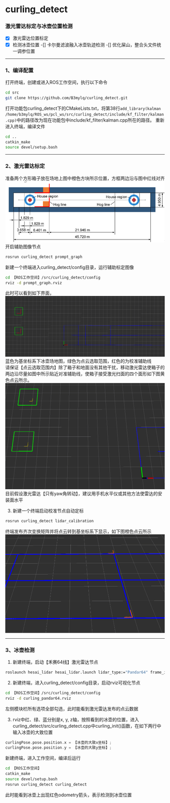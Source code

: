 # curling_detect

### 激光雷达标定与冰壶位置检测
-[x] 激光雷达位置标定
-[x] 检测冰壶位置
-[] 卡尔曼滤波融入冰壶轨迹检测
-[] 优化屎山，整合头文件统一调参位置
---
### 1、编译配置
打开终端，创建或进入ROS工作空间，执行以下命令
```bash
cd src
git clone https://github.com/B3mylq/curling_detect.git
```
打开功能包curling_detect下的CMakeLists.txt，将第38行`add_library(kalman /home/b3mylq/ROS_ws/pcl_ws/src/curling_detect/include/kf_filter/kalman.cpp)`中的路径改为现在功能包中include/kf_filter/kalman.cpp所在的路径。
重新进入终端，编译文件
```bash
cd ..
catkin_make
source devel/setup.bash
```
---
### 2、激光雷达标定
准备两个方形箱子放在场地上图中橙色方块所示位置，方框两边沿与图中红线对齐\
![](https://github.com/B3mylq/curling_detect/blob/main/img/calibrate.png)
开启辅助图像节点
```bash
rosrun curling_detect prompt_graph
```
新建一个终端进入curling_detect/config目录，运行辅助标定图像
```bash
cd 【ROS工作空间】/src/curling_detect/config
rviz -d prompt_graph.rviz
```
此时可以看到如下界面，\
![](https://github.com/B3mylq/curling_detect/blob/main/img/promtp_graph.png)
蓝色为基坐标系下冰壶场地图，绿色为点云选取范围，红色的为校准辅助线\
请保证【点云选取范围内】除了箱子和地面没有其他干扰，移动激光雷达使箱子的两边沿尽量如图中所示贴近对准辅助线，使箱子接受激光扫面的四个面形如下图黄色点云所示。\
![](https://github.com/B3mylq/curling_detect/blob/main/img/calibrate_example01.png)
目前假设激光雷达【只有yaw角转动】，建议用手机水平仪或其他方法使雷达的安装面水平

3. 新建一个终端启动校准节点自动定标
```bash
rosrun curling_detect lidar_calibration
```
终端发布齐次变换矩阵并将点云转到基坐标系下显示，如下图橙色点云所示
![](https://github.com/B3mylq/curling_detect/blob/main/img/calibrate_example02.png)

---
### 3、冰壶检测
1. 新建终端，启动【禾赛64线】激光雷达节点
```bash
roslaunch hesai_lidar hesai_lidar.launch lidar_type:="Pandar64" frame_id:="Pandar64"
```
2. 新建终端，进入curling_detect/config目录，启动rviz可视化节点
```bash
cd 【ROS工作空间】/src/curling_detect/config
rviz -d curling_pandar64.rviz
```
左侧模块栏所有选项全部勾选，此时能看到激光雷达发布的点云数据

3. rviz中红、绿、蓝分别是x, y, z轴，按照看到的冰壶的位置，进入curling_detect/src/curling_detect.cpp中curling_init()函数，在如下两行中输入冰壶的大致位置
```cpp
curlingPose.pose.position.x = 【冰壶的大致x坐标】;
curlingPose.pose.position.y = 【冰壶的大致y坐标】;
```
新建终端，进入工作空间，编译后运行
```bash
cd 【ROS工作空间】
catkin_make
source devel/setup.bash
rosrun curling_detect curling_detect
```
此时能看到冰壶上出现红色odometry箭头，表示检测到冰壶位置